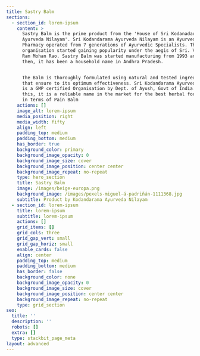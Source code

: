 ```yaml
---
title: Sastry Balm
sections:
  - section_id: lorem-ipsum
    content: >
      Sastry Balm is the prime product from the 'House of Sri Kodanadarama
      Ayurveda Nilayam'. Sri Kodandarama Ayurveda Nilayam is an Ayurvedic
      Pharmacy operated from 7 generations of Ayurvedic Specialists. The
      organisation started gaining popularity under the aegis of Sri. Vukkadapu
      Ram Mohan Rao. Sastry Balm was started manufacturing from 1993 and since
      then, it has been a household name in Andhra Pradesh.


      The Balm is thoroughly formulated using natural and tested ingredients
      that ensure to its optimum effectiveness. Sri Kodandarama Ayurveda Nilayam
      is a GMP certified Organisation by Dept. of Ayush, Govt of India. Owing to
      this, it is a reliable name in the market for the best herbal formulation
      in terms of Pain Balm
    actions: []
    image_alt: lorem-ipsum
    media_position: right
    media_width: fifty
    align: left
    padding_top: medium
    padding_bottom: medium
    has_border: true
    background_color: primary
    background_image_opacity: 0
    background_image_size: cover
    background_image_position: center center
    background_image_repeat: no-repeat
    type: hero_section
    title: Sastry Balm
    image: /images/beige-europa.png
    background_image: /images/pexels-miguel-á-padriñán-1111368.jpg
    subtitle: Product by Kodandarama Ayurveda Nilayam
  - section_id: lorem-ipsum
    title: lorem-ipsum
    subtitle: lorem-ipsum
    actions: []
    grid_items: []
    grid_cols: three
    grid_gap_vert: small
    grid_gap_horiz: small
    enable_cards: false
    align: center
    padding_top: medium
    padding_bottom: medium
    has_border: false
    background_color: none
    background_image_opacity: 0
    background_image_size: cover
    background_image_position: center center
    background_image_repeat: no-repeat
    type: grid_section
seo:
  title: ''
  description: ''
  robots: []
  extra: []
  type: stackbit_page_meta
layout: advanced
---
```


